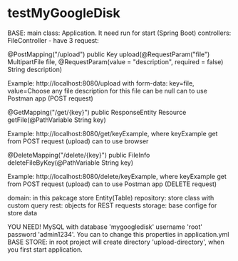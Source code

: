 # testMyGoogleDisk
BASE:
main class: Application. It need run for start (Spring Boot)
controllers: FileController - have 3 request: 

@PostMapping("/upload")
  public Key upload(@RequestParam("file") MultipartFile file, @RequestParam(value = "description", required = false) String description)
  
  Example: http://localhost:8080/upload with form-data: key=file, value=Choose any file
  description for this file can be null
  can to use Postman app (POST request)

@GetMapping("/get/{key}")
  public ResponseEntity Resource getFile(@PathVariable String key)
	
  Example: http://localhost:8080/get/keyExample, where keyExample get from POST request (upload) 
  can to use browser
  
@DeleteMapping("/delete/{key}")
  public FileInfo deleteFileByKey(@PathVariable String key)
  
  Example: http://localhost:8080/delete/keyExample, where keyExample get from POST request (upload) 
  can to use Postman app (DELETE request)

domain: in this pakcage store Entity(Table)
repository: store class with custom query
rest: objects for REST requests
storage: base confige for store data

YOU NEED! MySQL with database 'mygoogledisk' username 'root' password 'admin1234'. You can to change this properties in application.yml
BASE STORE: in root project will create directory 'upload-directory', when you first start application.
